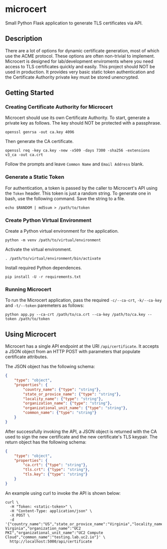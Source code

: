 # microcert

Small Python Flask application to generate TLS certificates via API.

## Description

There are a lot of options for dynamic certificate generation, most of which use the ACME protocol. These options are often non-trivial to implement. Microcert is designed for lab/development enviroments where you need access to TLS certificates quickly and easily. This project should NOT be used in production. It provides very basic static token authentication and the Certificate Authority private key must be stored unencrypted.

## Getting Started

### Creating Certificate Authority for Microcert

Microcert should use its own Certificate Authority. To start, generate a private key as follows. The key should NOT be protected with a passphrase.

```command
openssl genrsa -out ca.key 4096
```

Then generate the CA certificate.

```command
openssl req -key ca.key -new -x509 -days 7300 -sha256 -extensions v3_ca -out ca.crt
```

Follow the prompts and leave `Common Name` and `Email Address` blank.

### Generate a Static Token

For authentication, a token is passed by the caller to Microcert's API using the `Token` header. This token is just a random string. To generate one in bash, use the following command. Save the string to a file.

```command
echo $RANDOM | md5sum > /path/to/token
```

### Create Python Virtual Environment

Create a Python virtual environment for the application.

```command
python -m venv /path/to/virtual/environment
```

Activate the virtual environment.

```command
. /path/to/virtual/environment/bin/activate
```

Install required Python dependences.

```command
pip install -U -r requirements.txt
```

### Running Microcert

To run the Microcert application, pass the required `-c/--ca-crt`, `-k/--ca-key` and `-t/--token` paremeters as follows:

```command
python app.py --ca-crt /path/to/ca.crt --ca-key /path/to/ca.key --token /path/to/token
```

## Using Microcert

Microcert has a single API endpoint at the URI `/api/certificate`. It accepts a JSON object from an HTTP POST with parameters that populate certificate attributes.

The JSON object has the following schema:

```json
{
    "type": "object",
    "properties": {
        "country_name": {"type": "string"},
        "state_or_provice_name": {"type": "string"},
        "locality_name": {"type": "string"},
        "organization_name": {"type": "string"},
        "organizational_unit_name": {"type": "string"},
        "common_name": {"type": "string"}
    }
}
```

After successfully invoking the API, a JSON object is returned with the CA used to sign the new certificate and the new certificate's TLS keypair. The return object has the following schema:

```json
{
    "type": "object",
    "properties": {
        "ca.crt": {"type": "string"},
        "tls.crt": {"type": "string"},
        "tls.key": {"type": "string"}
    }
}
```

An example using curl to invoke the API is shown below:

```command
curl \
  -H "Token: <static-token>" \
  -H "Content-Type: application/json" \
  -X POST \
  -d '{"country_name":"US","state_or_provice_name":"Virginia","locality_name":"Northern Virginia","organization_name":"UC2 PKI","organizational_unit_name":"UC2 Compute Cloud","common_name":"testing.lab.uc2.io"}' \
  http://localhost:5000/api/certificate